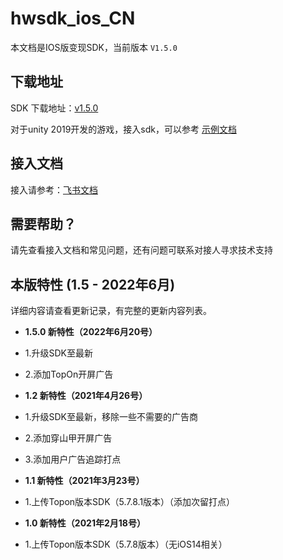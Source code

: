 # hwsdk_ios_CN 

本文档是IOS版变现SDK，当前版本 `V1.5.0`

## 下载地址

SDK 下载地址：[v1.5.0](https://github.com/fableyjg/hwsdk_ios_CN/releases/tag/V1.5.0)

对于unity 2019开发的游戏，接入sdk，可以参考
[示例文档](https://github.com/artwl/hwsdk_ios/blob/master/doc/Unity%202019%E6%8E%A5%E5%85%A5iOS%20SDK%E6%AD%A5%E9%AA%A4.docx)

## 接入文档

接入请参考：[飞书文档](https://hellowd.feishu.cn/docs/doccnWWl3FPT2ItZ1zdLz2TrTwf)

## 需要帮助？

请先查看接入文档和常见问题，还有问题可联系对接人寻求技术支持

## 本版特性 (1.5 - 2022年6月)

详细内容请查看更新记录，有完整的更新内容列表。
- **1.5.0 新特性（2022年6月20号）**
 - 1.升级SDK至最新
 - 2.添加TopOn开屏广告

- **1.2 新特性（2021年4月26号）**
 - 1.升级SDK至最新，移除一些不需要的广告商
 - 2.添加穿山甲开屏广告
 - 3.添加用户广告追踪打点

- **1.1 新特性（2021年3月23号）**
 - 1.上传Topon版本SDK（5.7.8.1版本）（添加次留打点）
 
- **1.0 新特性（2021年2月18号）**
 - 1.上传Topon版本SDK（5.7.8版本）（无iOS14相关）

 



